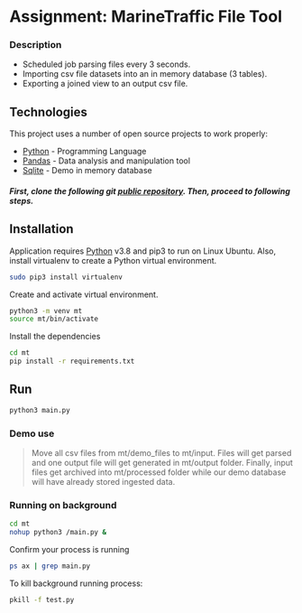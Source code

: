 #  Assignment: MarineTraffic File Tool


### Description

- Scheduled job parsing files every 3 seconds.
- Importing csv file datasets into an in memory database (3 tables).
- Exporting a joined view to an output csv file.

## Technologies

This project uses a number of open source projects to work properly:

- [Python] - Programming Language
- [Pandas] - Data analysis and manipulation tool
- [Sqlite] - Demo in memory database

##### First, clone the following git [public repository][dill]. Then, proceed to following steps.

## Installation

Application requires [Python](https://www.python.org/) v3.8 and pip3 to run on Linux Ubuntu. Also, install virtualenv to create a Python virtual environment.
```sh
sudo pip3 install virtualenv 
```

Create and activate virtual environment.
```sh
python3 -m venv mt
source mt/bin/activate
```

Install the dependencies

```sh
cd mt
pip install -r requirements.txt
```


## Run

```sh
python3 main.py
```

### Demo use
>Move all csv files from mt/demo_files to mt/input.
Files will get parsed and one output file will get generated in mt/output folder. Finally, input files get archived into mt/processed folder while our demo database will have already stored ingested data.




### Running on background

```sh
cd mt
nohup python3 /main.py &
```
Confirm your process is running
```sh
ps ax | grep main.py
```
To kill background running process:
```sh
pkill -f test.py
```



   [dill]: https://github.com/giorgostsilivis/mt
   [Sqlite]: <https://www.sqlitetutorial.net>
   [Pandas]: <https://pandas.pydata.org>
   [Python]: <https://www.python.org>
